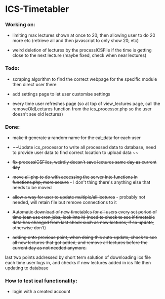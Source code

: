 # ICS-Timetabler

### Working on:

- limiting max lectures shown at once to 20, then allowing user to do 20 more etc (retrieve all and then javascript to only show 20, etc)

- weird deletion of lectures by the processICSFile if the time is getting close to the next lecture (maybe fixed, check when near lectures)


### Todo:

- scraping algorithm to find the correct webpage for the specific module then direct user there

- add settings page to let user customise settings

- every time user refreshes page (so at top of view_lectures page, call the removeOldLectures function from the ics_processor.php so the user doesn't see old lectures)

### Done:

- ~~make it generate a random name for the cal_data for each user~~

- ~~Update ics_processor to write all processed data to database, need to provide user data to find correct location to upload data ~~

- ~~fix processICSFiles, weirdly doesn't save lectures same day as current day~~

- ~~move all php to do with accessing the server into functions in functions.php, more secure~~ - I don't thing there's anything else that needs to be moved

- ~~allow a way for user to update multiple/all lectures~~ - probably not needed, will retain file but remove connections to it

- ~~Automatic download of new timetables for all users every set period of time (can use cron jobs, look into it) (need to check to see if timetable data has changed from last check such as new lectures, if so update, otherwise don't)~~

- ~~adding onto previous point, when doing this auto-update, check to see all new lectures that got added, and remove all lectures before the current day as not needed anymore.~~

last two points addressed by short term solution of downloading ics file each time user logs in, and checks if new lectures added in ics file then updating to database


### How to test ical functionality:
- login with a created account

